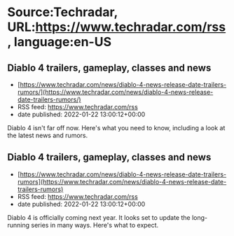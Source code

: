# Source:Techradar, URL:https://www.techradar.com/rss, language:en-US

## Diablo 4 trailers, gameplay, classes and news
 - [https://www.techradar.com/news/diablo-4-news-release-date-trailers-rumors/](https://www.techradar.com/news/diablo-4-news-release-date-trailers-rumors/)
 - RSS feed: https://www.techradar.com/rss
 - date published: 2022-01-22 13:00:12+00:00

Diablo 4 isn't far off now. Here's what you need to know, including a look at the latest news and rumors.

## Diablo 4 trailers, gameplay, classes and news
 - [https://www.techradar.com/news/diablo-4-news-release-date-trailers-rumors](https://www.techradar.com/news/diablo-4-news-release-date-trailers-rumors)
 - RSS feed: https://www.techradar.com/rss
 - date published: 2022-01-22 13:00:12+00:00

Diablo 4 is officially coming next year. It looks set to update the long-running series in many ways. Here's what to expect.

